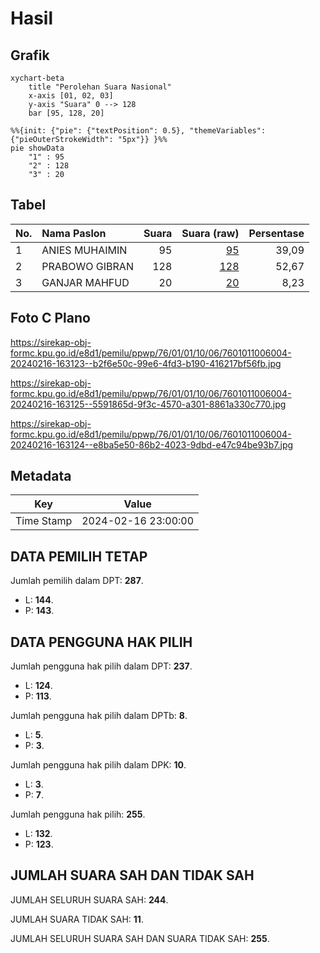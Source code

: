 # Hasil

## Grafik

```mermaid
xychart-beta
    title "Perolehan Suara Nasional"
    x-axis [01, 02, 03]
    y-axis "Suara" 0 --> 128
    bar [95, 128, 20]
```

```mermaid
%%{init: {"pie": {"textPosition": 0.5}, "themeVariables": {"pieOuterStrokeWidth": "5px"}} }%%
pie showData
    "1" : 95
    "2" : 128
    "3" : 20
```

## Tabel

| No. | Nama Paslon    | Suara | Suara (raw) | Persentase |
|:--- |:-------------- | -----:| -----------:| ----------:|
| 1   | ANIES MUHAIMIN | 95    | [95][p-1]   | 39,09      |
| 2   | PRABOWO GIBRAN | 128   | [128][p-2]  | 52,67      |
| 3   | GANJAR MAHFUD  | 20    | [20][p-3]   | 8,23       |


[p-1]: https://github.com/gigit-pemilu/pemilu-2024/blob/main/pilpres/hitung-suara/sub/76-sulawesi-barat/sub/01-pasangkayu/sub/01-bambalamotu/sub/1006-bambalamotu/sub/004-tps/sub/paslon-1.txt
[p-2]: https://github.com/gigit-pemilu/pemilu-2024/blob/main/pilpres/hitung-suara/sub/76-sulawesi-barat/sub/01-pasangkayu/sub/01-bambalamotu/sub/1006-bambalamotu/sub/004-tps/sub/paslon-2.txt
[p-3]: https://github.com/gigit-pemilu/pemilu-2024/blob/main/pilpres/hitung-suara/sub/76-sulawesi-barat/sub/01-pasangkayu/sub/01-bambalamotu/sub/1006-bambalamotu/sub/004-tps/sub/paslon-3.txt

## Foto C Plano

https://sirekap-obj-formc.kpu.go.id/e8d1/pemilu/ppwp/76/01/01/10/06/7601011006004-20240216-163123--b2f6e50c-99e6-4fd3-b190-416217bf56fb.jpg

https://sirekap-obj-formc.kpu.go.id/e8d1/pemilu/ppwp/76/01/01/10/06/7601011006004-20240216-163125--5591865d-9f3c-4570-a301-8861a330c770.jpg

https://sirekap-obj-formc.kpu.go.id/e8d1/pemilu/ppwp/76/01/01/10/06/7601011006004-20240216-163124--e8ba5e50-86b2-4023-9dbd-e47c94be93b7.jpg


## Metadata

| Key        | Value               |
| ---------- | ------------------- |
| Time Stamp | 2024-02-16 23:00:00 |


## DATA PEMILIH TETAP

Jumlah pemilih dalam DPT: **287**.
 * L: **144**.
 * P: **143**.

## DATA PENGGUNA HAK PILIH

Jumlah pengguna hak pilih dalam DPT: **237**.
 * L: **124**.
 * P: **113**.

Jumlah pengguna hak pilih dalam DPTb: **8**.
 * L: **5**.
 * P: **3**.

Jumlah pengguna hak pilih dalam DPK: **10**.
 * L: **3**.
 * P: **7**.

Jumlah pengguna hak pilih: **255**.
 * L: **132**.
 * P: **123**.

## JUMLAH SUARA SAH DAN TIDAK SAH

JUMLAH SELURUH SUARA SAH: **244**.

JUMLAH SUARA TIDAK SAH: **11**.

JUMLAH SELURUH SUARA SAH DAN SUARA TIDAK SAH: **255**.


